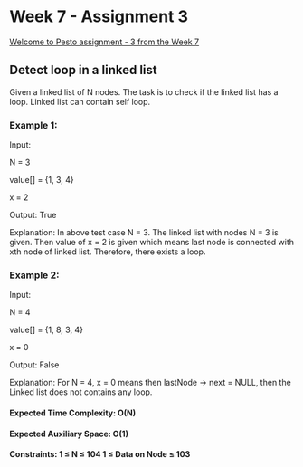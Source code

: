 # Week 7 - Assignment 3

[Welcome to Pesto assignment - 3 from the Week 7](https://pestotech.teachable.com/courses/1782350/lectures/40231578)

## Detect loop in a linked list

Given a linked list of N nodes. The task is to check if the linked list has a loop. Linked list can contain self loop.

### Example 1:

Input:

N = 3

value[] = {1, 3, 4}

x = 2

Output: True

Explanation: In above test case N = 3. The linked list with nodes N = 3 is given. Then value of x = 2 is given which means last node is connected with xth node of linked list. Therefore, there exists a loop.

### Example 2:

Input:

N = 4

value[] = {1, 8, 3, 4}

x = 0

Output: False

Explanation: For N = 4, x = 0 means then lastNode -> next = NULL, then the Linked list does not contains any loop.

#### Expected Time Complexity: O(N)

#### Expected Auxiliary Space: O(1)

#### Constraints: 1 ≤ N ≤ 104 1 ≤ Data on Node ≤ 103
